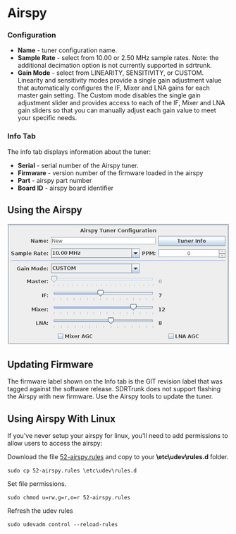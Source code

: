 # Airspy #

### Configuration ###

  * **Name** - tuner configuration name.
  * **Sample Rate** - select from 10.00 or 2.50 MHz sample rates. Note: the
  additional decimation option is not currently supported in sdrtrunk. 
  * **Gain Mode** - select from LINEARITY, SENSITIVITY, or CUSTOM.  Linearity
  and sensitivity modes provide a single gain adjustment value that automatically
  configures the IF, Mixer and LNA gains for each master gain setting.  The
  Custom mode disables the single gain adjustment slider and provides access to
  each of the IF, Mixer and LNA gain sliders so that you can manually adjust
  each gain value to meet your specific needs.

### Info Tab ###
The info tab displays information about the tuner:

  * **Serial** - serial number of the Airspy tuner.
  * **Firmware** - version number of the firmware loaded in the airspy
  * **Part** - airspy part number
  * **Board ID** - airspy board identifier

## Using the Airspy ##

![Figure 1: Airspy Tuner Configuration](v0.3/images/Airspy_V0.3.0.png)

## Updating Firmware ##

The firmware label shown on the Info tab is the GIT revision label that was
tagged against the software release.  SDRTrunk does not support
flashing the Airspy with new firmware.  Use the Airspy tools to update the
tuner.

## Using Airspy With Linux ##

If you've never setup your airspy for linux, you'll need to add permissions to allow users to access the airspy:

Download the file [52-airspy.rules](https://github.com/DSheirer/sdrtrunk/blob/master/src/main/resources/52-airspy.rules) and copy to your **\etc\udev\rules.d** folder.
 
    sudo cp 52-airspy.rules \etc\udev\rules.d

Set file permissions.

    sudo chmod u=rw,g=r,o=r 52-airspy.rules

Refresh the udev rules

    sudo udevadm control --reload-rules

